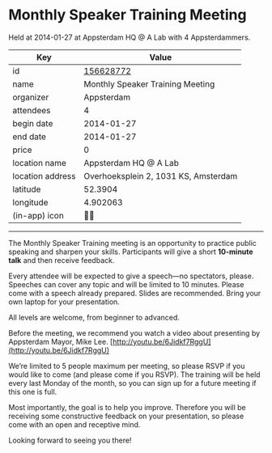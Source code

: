 # Monthly Speaker Training Meeting
Held at 2014-01-27 at Appsterdam HQ @ A Lab with 4 Appsterdammers.
        
|Key|Value
|---|---|
|id|[156628772](https://www.meetup.com/appsterdam/events/156628772/)|
|name|Monthly Speaker Training Meeting|
|organizer|Appsterdam|
|attendees|4|
|begin date|2014-01-27|
|end date|2014-01-27|
|price|0|
|location name|Appsterdam HQ @ A Lab|
|location address|Overhoeksplein 2, 1031 KS, Amsterdam|
|latitude|52.3904|
|longitude|4.902063|
|(in-app) icon|🧑‍🏫|

---

The Monthly Speaker Training meeting is an opportunity to practice public speaking and sharpen your skills. Participants will give a short **10-minute talk** and then receive feedback.

Every attendee will be expected to give a speech—no spectators, please. Speeches can cover any topic and will be limited to 10 minutes. Please come with a speech already prepared. Slides are recommended. Bring your own laptop for your presentation.

All levels are welcome, from beginner to advanced.

Before the meeting, we recommend you watch a video about presenting by Appsterdam Mayor, Mike Lee. [http://youtu.be/6Jidkf7RggU](http://youtu.be/6Jidkf7RggU)

We’re limited to 5 people maximum per meeting, so please RSVP if you would like to come (and please come if you RSVP). The training will be held every last Monday of the month, so you can sign up for a future meeting if this one is full.

Most importantly, the goal is to help you improve. Therefore you will be receiving some constructive feedback on your presentation, so please come with an open and receptive mind.

Looking forward to seeing you there!

 


